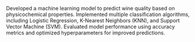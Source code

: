 Developed a machine learning model to predict wine quality based on physicochemical properties. Implemented multiple classification algorithms, including Logistic Regression, K-Nearest Neighbors (KNN), and Support Vector Machine (SVM).
Evaluated model performance using accuracy metrics and optimized hyperparameters for improved predictions.
